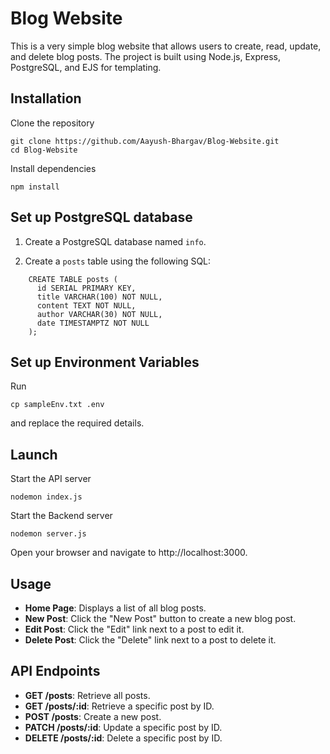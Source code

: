 # Blog Website

This is a very simple blog website that allows users to create, read, update, and delete blog posts. The project is built using Node.js, Express, PostgreSQL, and EJS for templating.

## Installation

 Clone the repository
   ```
   git clone https://github.com/Aayush-Bhargav/Blog-Website.git
   cd Blog-Website
   ```
Install dependencies
```
npm install
```
## Set up PostgreSQL database

1. Create a PostgreSQL database named `info`.

2. Create a `posts` table using the following SQL:
```
    CREATE TABLE posts (
      id SERIAL PRIMARY KEY,
      title VARCHAR(100) NOT NULL,
      content TEXT NOT NULL,
      author VARCHAR(30) NOT NULL,
      date TIMESTAMPTZ NOT NULL
    );
```

## Set up  Environment Variables
Run
```
cp sampleEnv.txt .env
```
and replace the required details.

## Launch
Start the API server
```
nodemon index.js
```
Start the Backend server
```
nodemon server.js
```
Open your browser and navigate to http://localhost:3000.

## Usage

- **Home Page**: Displays a list of all blog posts.
- **New Post**: Click the "New Post" button to create a new blog post.
- **Edit Post**: Click the "Edit" link next to a post to edit it.
- **Delete Post**: Click the "Delete" link next to a post to delete it.

## API Endpoints

- **GET /posts**: Retrieve all posts.
- **GET /posts/:id**: Retrieve a specific post by ID.
- **POST /posts**: Create a new post.
- **PATCH /posts/:id**: Update a specific post by ID.
- **DELETE /posts/:id**: Delete a specific post by ID.
